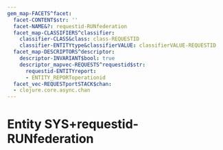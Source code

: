 ```yaml
---
gem_map-FACETS^facet:
  facet-CONTENT$str: ''
  facet-NAME&?: requestid-RUNfederation
  facet_map-CLASSIFIERS^classifier:
    classifier-CLASS&class: class-REQUESTID
    classifier-ENTITYtype&classifierVALUE: classifierVALUE-REQUESTID
  facet_map-DESCRIPTORS^descriptor:
    descriptor-INVARIANT$bool: true
    descriptor_mapvec-REQUESTS^requestid$str:
      requestid-ENTITYreport:
      - ENTITY_REPORToperationid
  facet_vec-REQUESTportSTACK$chan:
  - clojure.core.async.chan
---
```

# Entity SYS+requestid-RUNfederation

